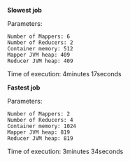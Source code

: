 **Slowest job**

Parameters:
```
Number of Mappers: 6
Number of Reducers: 2
Container memory: 512
Mapper JVM heap: 409
Reducer JVM heap: 409
```
Time of execution: 4minutes 17seconds

**Fastest job**

Parameters:
```
Number of Mappers: 2
Number of Reducers: 4
Container memory: 1024
Mapper JVM heap: 819
Reducer JVM heap: 819
```
Time of execution: 3minutes 34seconds
